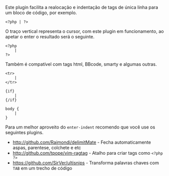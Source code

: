 Este plugin facilita a realocação e indentação de tags de única linha para um bloco de código, por exemplo.

	<?php | ?>

O traço vertical representa o cursor, com este plugin em funcionamento, ao apetar o enter o resultado será o seguinte.

	<?php
		|
	?>

Também é compatível com tags html, BBcode, smarty e algumas outras.

	<tr>
		|
	</tr>

	{if}
		|
	{/if}

	body {
		|
	}

Para um melhor aproveito do `enter-indent` recomendo que você use os seguintes plugins.

* http://github.com/Raimondi/delimitMate - Fecha automaticamente aspas, parentese, colchete e etc
* http://github.com/tpope/vim-ragtag - Atalho para criar tags como `<?php ?>`
* https://github.com/SirVer/ultisnips - Transforma palavras chaves com `TAB` em um trecho de código

